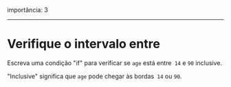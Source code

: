 importância: 3

---

# Verifique o intervalo entre

Escreva uma condição "if" para verificar se `age` está entre` 14` e `90` inclusive.

"Inclusive" significa que `age` pode chegar às bordas` 14` ou `90`.
